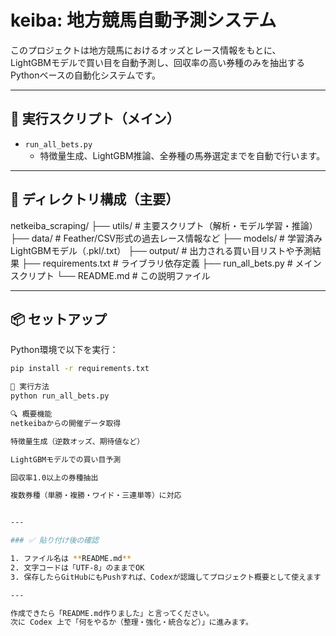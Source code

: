 # keiba: 地方競馬自動予測システム

このプロジェクトは地方競馬におけるオッズとレース情報をもとに、  
LightGBMモデルで買い目を自動予測し、回収率の高い券種のみを抽出するPythonベースの自動化システムです。

---

## 🔧 実行スクリプト（メイン）
- `run_all_bets.py`  
  - 特徴量生成、LightGBM推論、全券種の馬券選定までを自動で行います。

---

## 📂 ディレクトリ構成（主要）

netkeiba_scraping/
├── utils/ # 主要スクリプト（解析・モデル学習・推論）
├── data/ # Feather/CSV形式の過去レース情報など
├── models/ # 学習済みLightGBMモデル（.pkl/.txt）
├── output/ # 出力される買い目リストや予測結果
├── requirements.txt # ライブラリ依存定義
├── run_all_bets.py # メインスクリプト
└── README.md # この説明ファイル

---

## 📦 セットアップ

Python環境で以下を実行：

```bash
pip install -r requirements.txt

🚀 実行方法
python run_all_bets.py

🔍 概要機能
netkeibaからの開催データ取得

特徴量生成（逆数オッズ、期待値など）

LightGBMモデルでの買い目予測

回収率1.0以上の券種抽出

複数券種（単勝・複勝・ワイド・三連単等）に対応


---

### ✅ 貼り付け後の確認

1. ファイル名は **README.md**
2. 文字コードは「UTF-8」のままでOK
3. 保存したらGitHubにもPushすれば、Codexが認識してプロジェクト概要として使えます

---

作成できたら「README.md作りました」と言ってください。  
次に Codex 上で「何をやるか（整理・強化・統合など）」に進みます。

